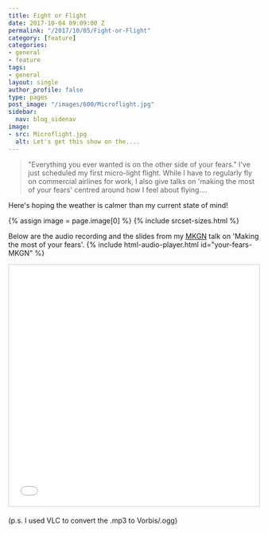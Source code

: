 ```yaml
---
title: Fight or Flight
date: 2017-10-04 09:09:00 Z
permalink: "/2017/10/05/Fight-or-Flight"
category: [feature]
categories:
- general
- feature
tags:
- general
layout: single
author_profile: false
type: pages
post_image: "/images/600/Microflight.jpg"
sidebar:
  nav: blog_sidenav
image:
- src: Microflight.jpg
  alt: Let's get this show on the....
---
```

> "Everything you ever wanted is on the other side of your fears."
I've just scheduled my first micro-light flight. While I have to regularly fly on commercial airlines for work, I also give talks on 'making the most of your fears' centred around how I feel about flying....

Here's hoping the weather is calmer than my current state of mind!

{% assign image = page.image[0] %}
{% include srcset-sizes.html %}

Below are the audio recording and the slides from my [MKGN](https://mkgeeknight.co.uk/) talk on 'Making the most of your fears'.
{% include html-audio-player.html id="your-fears-MKGN" %}

<iframe src="//www.slideshare.net/slideshow/embed_code/key/ygPmJ7y71Eu4Hm" width="595" height="485" frameborder="0" marginwidth="0" marginheight="0" scrolling="no" style="border:1px solid #CCC; border-width:1px; margin-bottom:5px; max-width: 100%;" allowfullscreen> </iframe> 

(p.s. I used VLC to convert the .mp3 to Vorbis/.ogg)

